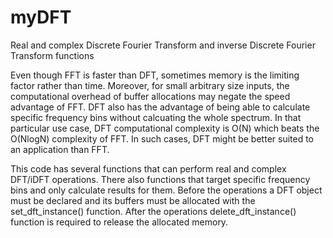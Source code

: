 # myDFT
Real and complex Discrete Fourier Transform and inverse Discrete Fourier Transform functions

Even though FFT is faster than DFT, sometimes memory is the limiting factor rather than time. Moreover, for small arbitrary size inputs, the computational overhead of buffer allocations may negate the speed advantage of FFT. DFT also has the advantage of being able to calculate specific frequency bins without calcuating the whole spectrum. In that particular use case, DFT computational complexity is O(N) which beats the O(NlogN) complexity of FFT. In such cases, DFT might be better suited to an application than FFT.

This code has several functions that can perform real and complex DFT/iDFT operations. There also functions that target specific frequency bins and only calculate results for them. Before the operations a DFT object must be declared and its buffers must be allocated with the set_dft_instance() function. After the operations delete_dft_instance() function is required to release the allocated memory.  
